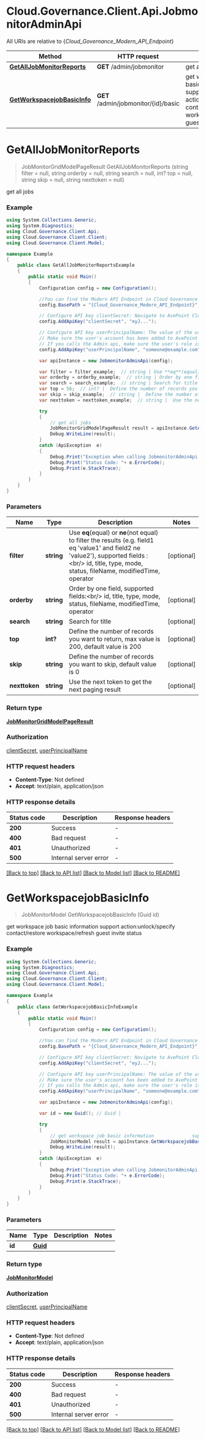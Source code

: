 # Cloud.Governance.Client.Api.JobmonitorAdminApi

All URIs are relative to {*Cloud_Governance_Modern_API_Endpoint*}

Method | HTTP request | Description
------------- | ------------- | -------------
[**GetAllJobMonitorReports**](JobmonitorAdminApi.md#getalljobmonitorreports) | **GET** /admin/jobmonitor | get all jobs
[**GetWorkspacejobBasicInfo**](JobmonitorAdminApi.md#getworkspacejobbasicinfo) | **GET** /admin/jobmonitor/{id}/basic | get workspace job basic information              support action:unlock/specify contact/restore workspace/refresh guest invite status


<a name="getalljobmonitorreports"></a>
# **GetAllJobMonitorReports**
> JobMonitorGridModelPageResult GetAllJobMonitorReports (string filter = null, string orderby = null, string search = null, int? top = null, string skip = null, string nexttoken = null)

get all jobs

### Example
```csharp
using System.Collections.Generic;
using System.Diagnostics;
using Cloud.Governance.Client.Api;
using Cloud.Governance.Client.Client;
using Cloud.Governance.Client.Model;

namespace Example
{
    public class GetAllJobMonitorReportsExample
    {
        public static void Main()
        {
            Configuration config = new Configuration();

            //You can find the Modern API Endpoint in Cloud Governance admin user guide for your environment.
            config.BasePath = "{Cloud_Governance_Modern_API_Endpoint}";

            // Configure API key clientSecret: Navigate to AvePoint Cloud Governance Settings > API Authentication Management to Obtain a client secret.
            config.AddApiKey("clientSecret", "eyJ...");

            // Configure API key userPrincipalName: The value of the userPrincipalName parameter is the login name of a delegated user that will be used to invoke the AvePoint Cloud Governance API. 
            // Make sure the user's account has been added to AvePoint Online Services and has the license for AvePoint Cloud Governance.
            // If you calls the Admin api, make sure the user's role is Service Administrator for AvePoint Cloud Governance.
            config.AddApiKey("userPrincipalName", "someone@example.com");

            var apiInstance = new JobmonitorAdminApi(config);

            var filter = filter_example;  // string | Use **eq**(equal) or **ne**(not equal) to filter the results (e.g. field1 eq 'value1' and field2 ne 'value2'), supported fields :<br/> id, title, type, mode, status, fileName, modifiedTime, operator (optional) 
            var orderby = orderby_example;  // string | Order by one field, supported fields:<br/> id, title, type, mode, status, fileName, modifiedTime, operator (optional) 
            var search = search_example;  // string | Search for title (optional) 
            var top = 56;  // int? |  Define the number of records you want to return, max value is 200, default value is 200 (optional) 
            var skip = skip_example;  // string |  Define the number of records you want to skip, default value is 0 (optional) 
            var nexttoken = nexttoken_example;  // string |  Use the next token to get the next paging result (optional) 

            try
            {
                // get all jobs
                JobMonitorGridModelPageResult result = apiInstance.GetAllJobMonitorReports(filter, orderby, search, top, skip, nexttoken);
                Debug.WriteLine(result);
            }
            catch (ApiException  e)
            {
                Debug.Print("Exception when calling JobmonitorAdminApi.GetAllJobMonitorReports: " + e.Message );
                Debug.Print("Status Code: "+ e.ErrorCode);
                Debug.Print(e.StackTrace);
            }
        }
    }
}
```

### Parameters

Name | Type | Description  | Notes
------------- | ------------- | ------------- | -------------
 **filter** | **string**| Use **eq**(equal) or **ne**(not equal) to filter the results (e.g. field1 eq &#39;value1&#39; and field2 ne &#39;value2&#39;), supported fields :&lt;br/&gt; id, title, type, mode, status, fileName, modifiedTime, operator | [optional] 
 **orderby** | **string**| Order by one field, supported fields:&lt;br/&gt; id, title, type, mode, status, fileName, modifiedTime, operator | [optional] 
 **search** | **string**| Search for title | [optional] 
 **top** | **int?**|  Define the number of records you want to return, max value is 200, default value is 200 | [optional] 
 **skip** | **string**|  Define the number of records you want to skip, default value is 0 | [optional] 
 **nexttoken** | **string**|  Use the next token to get the next paging result | [optional] 

### Return type

[**JobMonitorGridModelPageResult**](JobMonitorGridModelPageResult.md)

### Authorization

[clientSecret](../README.md#clientSecret), [userPrincipalName](../README.md#userPrincipalName)

### HTTP request headers

 - **Content-Type**: Not defined
 - **Accept**: text/plain, application/json

### HTTP response details
| Status code | Description | Response headers |
|-------------|-------------|------------------|
| **200** | Success |  -  |
| **400** | Bad request |  -  |
| **401** | Unauthorized |  -  |
| **500** | Internal server error |  -  |

[[Back to top]](#) [[Back to API list]](../README.md#documentation-for-api-endpoints) [[Back to Model list]](../README.md#documentation-for-models) [[Back to README]](../README.md)

<a name="getworkspacejobbasicinfo"></a>
# **GetWorkspacejobBasicInfo**
> JobMonitorModel GetWorkspacejobBasicInfo (Guid id)

get workspace job basic information              support action:unlock/specify contact/restore workspace/refresh guest invite status

### Example
```csharp
using System.Collections.Generic;
using System.Diagnostics;
using Cloud.Governance.Client.Api;
using Cloud.Governance.Client.Client;
using Cloud.Governance.Client.Model;

namespace Example
{
    public class GetWorkspacejobBasicInfoExample
    {
        public static void Main()
        {
            Configuration config = new Configuration();

            //You can find the Modern API Endpoint in Cloud Governance admin user guide for your environment.
            config.BasePath = "{Cloud_Governance_Modern_API_Endpoint}";

            // Configure API key clientSecret: Navigate to AvePoint Cloud Governance Settings > API Authentication Management to Obtain a client secret.
            config.AddApiKey("clientSecret", "eyJ...");

            // Configure API key userPrincipalName: The value of the userPrincipalName parameter is the login name of a delegated user that will be used to invoke the AvePoint Cloud Governance API. 
            // Make sure the user's account has been added to AvePoint Online Services and has the license for AvePoint Cloud Governance.
            // If you calls the Admin api, make sure the user's role is Service Administrator for AvePoint Cloud Governance.
            config.AddApiKey("userPrincipalName", "someone@example.com");

            var apiInstance = new JobmonitorAdminApi(config);

            var id = new Guid(); // Guid | 

            try
            {
                // get workspace job basic information              support action:unlock/specify contact/restore workspace/refresh guest invite status
                JobMonitorModel result = apiInstance.GetWorkspacejobBasicInfo(id);
                Debug.WriteLine(result);
            }
            catch (ApiException  e)
            {
                Debug.Print("Exception when calling JobmonitorAdminApi.GetWorkspacejobBasicInfo: " + e.Message );
                Debug.Print("Status Code: "+ e.ErrorCode);
                Debug.Print(e.StackTrace);
            }
        }
    }
}
```

### Parameters

Name | Type | Description  | Notes
------------- | ------------- | ------------- | -------------
 **id** | [**Guid**](Guid.md)|  | 

### Return type

[**JobMonitorModel**](JobMonitorModel.md)

### Authorization

[clientSecret](../README.md#clientSecret), [userPrincipalName](../README.md#userPrincipalName)

### HTTP request headers

 - **Content-Type**: Not defined
 - **Accept**: text/plain, application/json

### HTTP response details
| Status code | Description | Response headers |
|-------------|-------------|------------------|
| **200** | Success |  -  |
| **400** | Bad request |  -  |
| **401** | Unauthorized |  -  |
| **500** | Internal server error |  -  |

[[Back to top]](#) [[Back to API list]](../README.md#documentation-for-api-endpoints) [[Back to Model list]](../README.md#documentation-for-models) [[Back to README]](../README.md)

